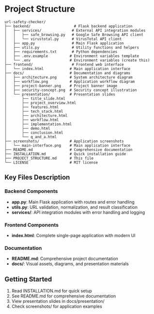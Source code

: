 # Project Structure

```
url-safety-checker/
├── backend/                    # Flask backend application
│   ├── services/              # External API integration modules
│   │   ├── safe_browsing.py   # Google Safe Browsing API client
│   │   └── virustotal.py      # VirusTotal API client
│   ├── app.py                 # Main Flask application
│   ├── utils.py               # Utility functions and helpers
│   ├── requirements.txt       # Python dependencies
│   ├── .env.example          # Environment variables template
│   └── .env                  # Environment variables (create this)
├── frontend/                  # Frontend web interface
│   └── index.html            # Main application interface
├── docs/                     # Documentation and diagrams
│   ├── architecture.png      # System architecture diagram
│   ├── workflow.png          # Application workflow diagram
│   ├── project-banner.png    # Project banner image
│   ├── security-concept.png  # Security concept illustration
│   └── presentation/         # Presentation slides
│       ├── title_slide.html
│       ├── project_overview.html
│       ├── features.html
│       ├── tech_stack.html
│       ├── architecture.html
│       ├── workflow.html
│       ├── implementation.html
│       ├── demo.html
│       ├── conclusion.html
│       └── q_and_a.html
├── screenshots/              # Application screenshots
│   └── main-interface.png    # Main application interface
├── README.md                 # Comprehensive documentation
├── INSTALLATION.md           # Quick installation guide
├── PROJECT_STRUCTURE.md      # This file
└── LICENSE                   # MIT license
```

## Key Files Description

### Backend Components
- **app.py**: Main Flask application with routes and error handling
- **utils.py**: URL validation, normalization, and result classification
- **services/**: API integration modules with error handling and logging

### Frontend Components
- **index.html**: Complete single-page application with modern UI

### Documentation
- **README.md**: Comprehensive project documentation
- **docs/**: Visual assets, diagrams, and presentation materials

## Getting Started
1. Read INSTALLATION.md for quick setup
2. See README.md for comprehensive documentation
3. View presentation slides in docs/presentation/
4. Check screenshots/ for application examples

